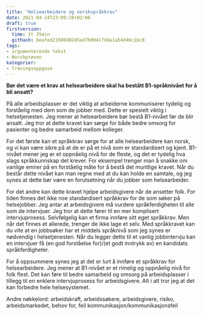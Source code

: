 ```yaml
---
title: "Helsearbeidere og norskspråkkrav"
date: 2021-04-24T23:09:28+02:00
draft: true
firstversion:
  time: 1t 35min
  githash: beafed2190840245ad7b094c7d4a1a54d46c1bc8
tags:
- argumenterende tekst
- Norskprøven
kategorier:
- Treningsoppgave
---
```


**Bør det være et krav at helsearbeidere skal ha bestått B1-språknivået for å bli ansatt?**

På alle arbeidsplasser er det viktig at arbeiderne kommuniserer tydelig og forståelig med dem som de jobber med. Dette er spesielt viktig i helsetjenesten. Jeg mener at helsearbeidere bør bestå B1-nivået før de blir ansatt. Jeg tror at dette kravet kan sørge for både bedre omsorg for pasienter og bedre samarbeid mellom kolleger.

For det første kan et språkkrav sørge for at alle helsearbeidere kan norsk, og vi kan være sikre på at de er på et nivå som er standardisert og kjent. B1-nivået mener jeg er et oppnåelig nivå for de fleste, og det er tydelig hva slags språkkunnskap det krever. For eksempel trenger man å snakke om vanlige emner på en forståelig måte for å bestå det muntlige kravet. Når du består dette nivået kan man regne med at du kan holde en samtale, og jeg synes at dette bør være en forutsetning når du jobber som helsearbeider.  

For det andre kan dette kravet hjelpe arbeidsgivere når de ansetter folk. For tiden finnes det ikke noe standardisert språkkrav for de som søker på helsejobber. Jeg antar at arbeidsgivere må vurdere språkferdigheten til alle som de intervjuer. Jeg tror at dette fører til en mer komplisert intervjuprosess. Selvfølgelig kan et firma innføre sitt eget språkkrav. Men når det finnes et allerede, trenger de ikke lage et selv. Med språkkravet kan du vite at en jobbsøker har et middels språknivå som jeg synes er nødvendig i helsetjenesten. Når du legger dette til et vanlig jobbintervju kan en intervjuer få (en god forståelse for)/(et godt inntrykk av) en kandidats språkferdigheter.

For å oppsummere synes jeg at det er lurt å innføre et språkkrav for helsearbeidere. Jeg mener at B1-nivået er et rimelig og oppnåelig nivå for folk flest. Det kan føre til bedre samarbeid og omsorg på arbeidsplasser i tillegg til en enklere intervjuprosess for arbeidsgivere. Alt i alt tror jeg at det kan forbedre hele helsesystemet.

Andre nøkkelord: arbeidskraft, arbeidssøkere, arbeidsgivere, risiko, arbeidsmarkedet, behov for, feil kommunikasjon/kommunikasjonsfeil  

